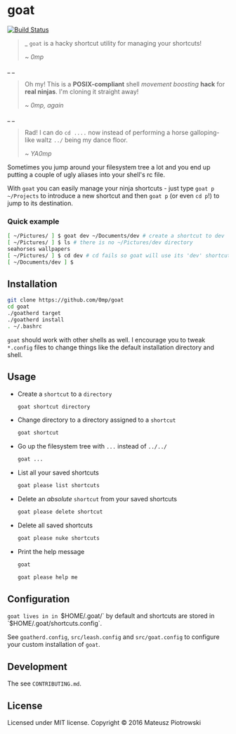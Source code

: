 # goat

[![Build Status](https://travis-ci.org/0mp/goat.svg?branch=master)](https://travis-ci.org/0mp/goat)

>
>
> _
> `goat` is a hacky shortcut utility for managing your shortcuts!
>
> _~ 0mp_

_ _

> Oh my! This is a **POSIX-compliant** shell _movement boosting_ **hack** for
> **real ninjas**. I'm cloning it straight away!
>
> _~ 0mp, again_

_ _

> Rad! I can do `cd ....` now instead of performing a horse galloping-like
> waltz `../` being my dance floor.
>
> _~ YA0mp_

Sometimes you jump around your filesystem tree a lot and you end up putting a
couple of ugly aliases into your shell's rc file.

With `goat` you can easily manage your ninja shortcuts - just type `goat p
~/Projects` to introduce a new shortcut and then `goat p` (or even `cd p`!) to
jump to its destination.

### Quick example

```sh
[ ~/Pictures/ ] $ goat dev ~/Documents/dev # create a shortcut to dev
[ ~/Pictures/ ] $ ls # there is no ~/Pictures/dev directory
seahorses wallpapers
[ ~/Pictures/ ] $ cd dev # cd fails so goat will use its 'dev' shortcut
[ ~/Documents/dev ] $
```

## Installation

```sh
git clone https://github.com/0mp/goat
cd goat
./goatherd target
./goatherd install
. ~/.bashrc
```

`goat` should work with other shells as well. I encourage you to tweak
`*.config` files to change things like the default installation directory and
shell.

## Usage

- Create a `shortcut` to a `directory`

  ```sh
  goat shortcut directory
  ```

- Change directory to a directory assigned to a `shortcut`

  ```sh
  goat shortcut
  ```

- Go up the filesystem tree with `...` instead of `../../`

  ```sh
  goat ...
  ```

- List all your saved shortcuts

  ```sh
  goat please list shortcuts
  ```

- Delete an _absolute_ `shortcut` from your saved shortcuts

  ```sh
  goat please delete shortcut
  ```

- Delete all saved shortcuts

  ```sh
  goat please nuke shortcuts
  ```

- Print the help message

  ```sh
  goat
  ```

  ```sh
  goat please help me
  ```

## Configuration

`goat lives in in `$HOME/.goat/` by default and shortcuts are
stored in `$HOME/.goat/shortcuts.config`.

See `goatherd.config`, `src/leash.config` and `src/goat.config` to configure
your custom installation of `goat`.

## Development

The see `CONTRIBUTING.md`.

License
-------

Licensed under MIT license. Copyright &#169; 2016 Mateusz Piotrowski
